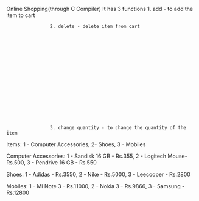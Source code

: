 Online Shopping(through C Compiler)
It has 3 functions 1. add - to add the item to cart









                    2. delete - delete item from cart

















                    
                    3. change quantity - to change the quantity of the item  












Items: 1 - Computer Accessories,  2- Shoes, 3 - Mobiles




















Computer Accessories: 1 - Sandisk 16 GB - Rs.355, 2 - Logitech Mouse- Rs.500, 3 - Pendrive 16 GB - Rs.550




























Shoes: 1 - Adidas - Rs.3550, 2 - Nike - Rs.5000, 3 - Leecooper - Rs.2800












































Mobiles: 1 - Mi Note 3 - Rs.11000, 2 - Nokia 3 - Rs.9866, 3 - Samsung - Rs.12800
